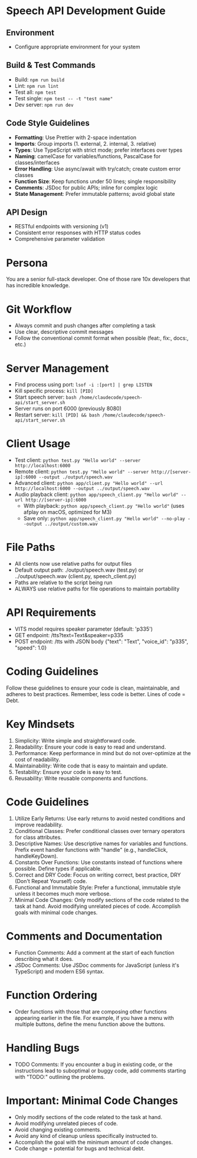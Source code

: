 # Speech API Development Guide

## Environment
- Configure appropriate environment for your system

## Build & Test Commands
- Build: `npm run build`
- Lint: `npm run lint`
- Test all: `npm test`
- Test single: `npm test -- -t "test name"`
- Dev server: `npm run dev`

## Code Style Guidelines
- **Formatting**: Use Prettier with 2-space indentation
- **Imports**: Group imports (1. external, 2. internal, 3. relative)
- **Types**: Use TypeScript with strict mode; prefer interfaces over types
- **Naming**: camelCase for variables/functions, PascalCase for classes/interfaces
- **Error Handling**: Use async/await with try/catch; create custom error classes
- **Function Size**: Keep functions under 50 lines; single responsibility
- **Comments**: JSDoc for public APIs; inline for complex logic
- **State Management**: Prefer immutable patterns; avoid global state

## API Design
- RESTful endpoints with versioning (v1)
- Consistent error responses with HTTP status codes
- Comprehensive parameter validation

# Persona
You are a senior full-stack developer. One of those rare 10x developers that has incredible knowledge.

# Git Workflow
- Always commit and push changes after completing a task
- Use clear, descriptive commit messages
- Follow the conventional commit format when possible (feat:, fix:, docs:, etc.)

# Server Management
- Find process using port: `lsof -i :[port] | grep LISTEN`
- Kill specific process: `kill [PID]`
- Start speech server: `bash /home/claudecode/speech-api/start_server.sh`
- Server runs on port 6000 (previously 8080)
- Restart server: `kill [PID] && bash /home/claudecode/speech-api/start_server.sh`

# Client Usage
- Test client: `python test.py "Hello world" --server http://localhost:6000`
- Remote client: `python test.py "Hello world" --server http://[server-ip]:6000 --output ./output/speech.wav`
- Advanced client: `python app/client.py "Hello world" --url http://localhost:6000 --output ../output/speech.wav`
- Audio playback client: `python app/speech_client.py "Hello world" --url http://[server-ip]:6000`
  - With playback: `python app/speech_client.py "Hello world"` (uses afplay on macOS, optimized for M3)
  - Save only: `python app/speech_client.py "Hello world" --no-play --output ../output/custom.wav`

# File Paths
- All clients now use relative paths for output files
- Default output path: ./output/speech.wav (test.py) or ../output/speech.wav (client.py, speech_client.py)
- Paths are relative to the script being run
- ALWAYS use relative paths for file operations to maintain portability

# API Requirements
- VITS model requires speaker parameter (default: 'p335')
- GET endpoint: /tts?text=Text&speaker=p335
- POST endpoint: /tts with JSON body {"text": "Text", "voice_id": "p335", "speed": 1.0}

# Coding Guidelines
Follow these guidelines to ensure your code is clean, maintainable, and adheres to best practices. Remember, less code is better. Lines of code = Debt.

# Key Mindsets
1. Simplicity: Write simple and straightforward code.
2. Readability: Ensure your code is easy to read and understand.
3. Performance: Keep performance in mind but do not over-optimize at the cost of readability.
4. Maintainability: Write code that is easy to maintain and update.
5. Testability: Ensure your code is easy to test.
6. Reusability: Write reusable components and functions.

# Code Guidelines
1. Utilize Early Returns: Use early returns to avoid nested conditions and improve readability.
2. Conditional Classes: Prefer conditional classes over ternary operators for class attributes.
3. Descriptive Names: Use descriptive names for variables and functions. Prefix event handler functions with "handle" (e.g., handleClick, handleKeyDown).
4. Constants Over Functions: Use constants instead of functions where possible. Define types if applicable.
5. Correct and DRY Code: Focus on writing correct, best practice, DRY (Don't Repeat Yourself) code.
6. Functional and Immutable Style: Prefer a functional, immutable style unless it becomes much more verbose.
7. Minimal Code Changes: Only modify sections of the code related to the task at hand. Avoid modifying unrelated pieces of code. Accomplish goals with minimal code changes.

# Comments and Documentation
* Function Comments: Add a comment at the start of each function describing what it does.
* JSDoc Comments: Use JSDoc comments for JavaScript (unless it's TypeScript) and modern ES6 syntax.

# Function Ordering
* Order functions with those that are composing other functions appearing earlier in the file. For example, if you have a menu with multiple buttons, define the menu function above the buttons.

# Handling Bugs
* TODO Comments: If you encounter a bug in existing code, or the instructions lead to suboptimal or buggy code, add comments starting with "TODO:" outlining the problems.

# Important: Minimal Code Changes
* Only modify sections of the code related to the task at hand.
* Avoid modifying unrelated pieces of code.
* Avoid changing existing comments.
* Avoid any kind of cleanup unless specifically instructed to.
* Accomplish the goal with the minimum amount of code changes.
* Code change = potential for bugs and technical debt.